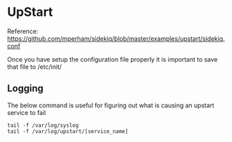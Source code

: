# UpStart

Reference: https://github.com/mperham/sidekiq/blob/master/examples/upstart/sidekiq.conf

Once you have setup the configuration file properly it is important to save that file to /etc/init/

## Logging
The below command is useful for figuring out what is causing an upstart service to fail
```
tail -f /var/log/syslog
tail -f /var/log/upstart/[service_name]
```